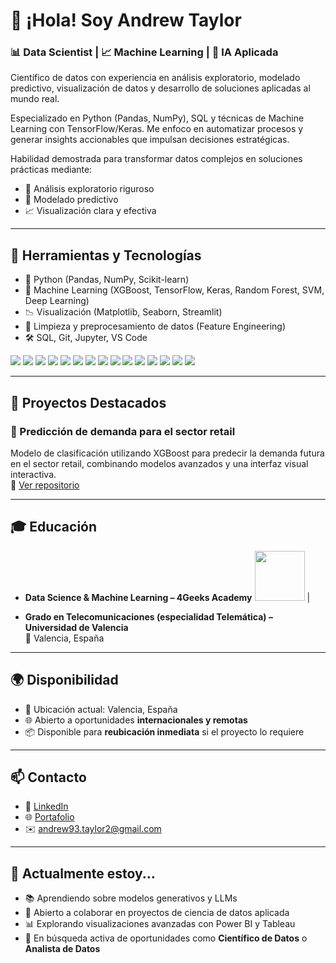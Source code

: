 # 👋 ¡Hola! Soy Andrew Taylor

### 📊 Data Scientist | 📈 Machine Learning | 🧠 IA Aplicada

Científico de datos con experiencia en análisis exploratorio, modelado predictivo, visualización de datos y desarrollo de soluciones aplicadas al mundo real.

Especializado en Python (Pandas, NumPy), SQL y técnicas de Machine Learning con TensorFlow/Keras. Me enfoco en automatizar procesos y generar insights accionables que impulsan decisiones estratégicas.

Habilidad demostrada para transformar datos complejos en soluciones prácticas mediante:
- 📌 Análisis exploratorio riguroso
- 🧠 Modelado predictivo
- 📈 Visualización clara y efectiva

---

## 🧰 Herramientas y Tecnologías

- 🐍 Python (Pandas, NumPy, Scikit-learn)
- 🤖 Machine Learning (XGBoost, TensorFlow, Keras, Random Forest, SVM, Deep Learning)
- 📉 Visualización (Matplotlib, Seaborn, Streamlit)
- 🧹 Limpieza y preprocesamiento de datos (Feature Engineering)
- 🛠️ SQL, Git, Jupyter, VS Code

<p align="left">
  <img src="https://img.shields.io/badge/Python-3776AB?style=flat-square&logo=python&logoColor=white"/>
  <img src="https://img.shields.io/badge/Pandas-150458?style=flat-square&logo=pandas&logoColor=white"/>
  <img src="https://img.shields.io/badge/NumPy-013243?style=flat-square&logo=numpy&logoColor=white"/>
  <img src="https://img.shields.io/badge/Scikit--Learn-F7931E?style=flat-square&logo=scikitlearn&logoColor=white"/>
  <img src="https://img.shields.io/badge/SQL-316192?style=flat-square&logo=postgresql&logoColor=white"/>
  <img src="https://img.shields.io/badge/Git-F05032?style=flat-square&logo=git&logoColor=white"/>
  <img src="https://img.shields.io/badge/Streamlit-FF4B4B?style=flat-square&logo=streamlit&logoColor=white"/>
  <img src="https://img.shields.io/badge/Matplotlib-11557C?style=flat-square&logo=matplotlib&logoColor=white"/>
  <img src="https://img.shields.io/badge/Seaborn-2C2D72?style=flat-square"/>
  <img src="https://img.shields.io/badge/TensorFlow-FF6F00?style=flat-square&logo=tensorflow&logoColor=white"/>
  <img src="https://img.shields.io/badge/Deep%20Learning-FF4088?style=flat-square"/>
  <img src="https://img.shields.io/badge/NLP-000000?style=flat-square"/>
  <img src="https://img.shields.io/badge/Boosting%20Algorithms-1E90FF?style=flat-square"/>
  <img src="https://img.shields.io/badge/Time%20Series-00BFFF?style=flat-square"/>
  <img src="https://img.shields.io/badge/Redes%20Neuronales-FFA500?style=flat-square"/>
</p>

---

## 📂 Proyectos Destacados

### 🔬 Predicción de demanda para el sector retail
Modelo de clasificación utilizando XGBoost para predecir la demanda futura en el sector retail, combinando modelos avanzados y una interfaz visual interactiva.  
🔗 [Ver repositorio](https://github.com/andtay/Machine_Learning_Based_Demand_Forecasting)

---

## 🎓 Educación

- **Data Science & Machine Learning – 4Geeks Academy**  <img src="https://digitalfuturesociety.com/app/uploads/2021/06/BDT_logo_becas_geeks_v2.jpg" width="80"/> |

- **Grado en Telecomunicaciones (especialidad Telemática) – Universidad de Valencia**  
  📍 Valencia, España

---

## 🌍 Disponibilidad

- 📍 Ubicación actual: Valencia, España  
- 🌐 Abierto a oportunidades **internacionales y remotas**  
- 📦 Disponible para **reubicación inmediata** si el proyecto lo requiere

---

## 📫 Contacto

- 💼 [LinkedIn](https://www.linkedin.com/in/andrewtaylorsoftwaredev/)
- 🌐 [Portafolio](https://github.com/andtay)
- ✉️ andrew93.taylor2@gmail.com

---

## 🧭 Actualmente estoy...

- 📚 Aprendiendo sobre modelos generativos y LLMs
- 🤝 Abierto a colaborar en proyectos de ciencia de datos aplicada
- 📊 Explorando visualizaciones avanzadas con Power BI y Tableau
- 🎯 En búsqueda activa de oportunidades como **Científico de Datos** o **Analista de Datos**

